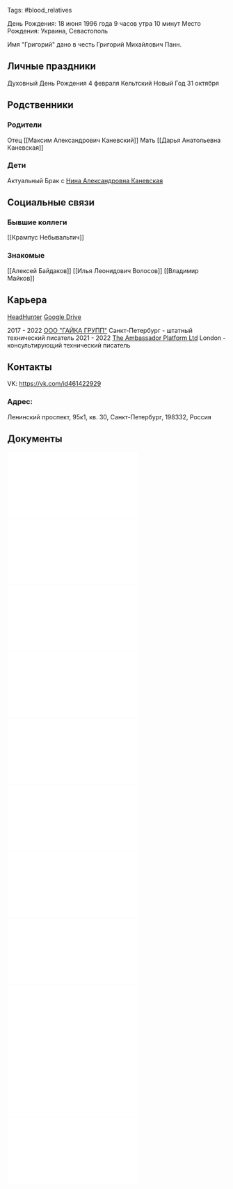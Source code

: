Tags: #blood_relatives 

День Рождения: 18 июня 1996 года 9 часов утра 10 минут 
Место Рождения: Украина, Севастополь

Имя "Григорий" дано в честь Григорий Михайлович Панн.

## Личные праздники
Духовный День Рождения 4 февраля
Кельтский Новый Год 31 октября

## Родственники

### Родители
Отец [[Максим Александрович Каневский]]
Мать [[Дарья Анатольевна Каневская]]

### Дети
Актуальный Брак с [Нина Александровна Каневская](Нина%20Александровна%20Каневская.md)

## Социальные связи

### Бывшие коллеги
[[Крампус Небывальтич]]

### Знакомые
[[Алексей Байдаков]]
[[Илья Леонидович Волосов]]
[[Владимир Майков]]

## Карьера
[HeadHunter](https://spb.hh.ru/resume/fe061580ff092de15c0039ed1f6d6765793077)
[Google Drive](https://drive.google.com/drive/folders/1VIBj6fraDmwH99d6IxMuxEdNeBTHhTpG)

2017 - 2022 [ООО "ГАЙКА ГРУПП"](https://gaikagroup.com/) Санкт-Петербург - штатный технический писатель
2021 - 2022 [The Ambassador Platform Ltd](www.theambassadorplatform.com)  London - консультирующий технический писатель

## Контакты
VK: https://vk.com/id461422929

### Адрес:
Ленинский проспект, 95к1, кв. 30, Санкт-Петербург, 198332, Россия

## Документы
![](birthCertGK.pdf)
![](idGK.pdf)
![](passportGK.pdf)
![](passportGKold.pdf)
![](insuranceIDGK.pdf)
![](medInsuranceGK.pdf)
![](payoffIDGK.pdf)
![](vaccCertGK.pdf)
![](workIDGK.pdf)
![](militaryIDGK.pdf)
![](epiphCertGK.pdf)